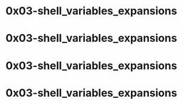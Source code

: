 # 0x03-shell_variables_expansions 
# 0x03-shell_variables_expansions 
# 0x03-shell_variables_expansions 
# 0x03-shell_variables_expansions 
